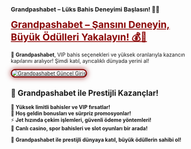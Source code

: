 ### **Grandpashabet – Lüks Bahis Deneyimi Başlasın! 🎯🔥**  

<a href="https://cutt.ly/GrandSosyal" title="Grandpashabet Güncel Giriş" style="color: #8B0000; font-size: 26px; font-weight: bold;">Grandpashabet – Şansını Deneyin, Büyük Ödülleri Yakalayın! 💰🚀</a>  

💎 **Grandpashabet**, VIP bahis seçenekleri ve yüksek oranlarıyla kazancın kapılarını aralıyor! Şimdi katıl, ayrıcalıklı dünyada yerini al!  

<a href="https://cutt.ly/GrandSosyal" title="Grandpashabet Güncel Giriş">  
<img src="https://i.ibb.co/BtMhhf6/g-venligiris.jpg" alt="Grandpashabet Güncel Giriş" style="max-width: 100%; border: 3px solid #8B0000; border-radius: 15px; box-shadow: 0px 0px 15px rgba(139, 0, 0, 0.8);">  
</a>  

## 🚀 **Grandpashabet ile Prestijli Kazançlar!**  
👑 **Yüksek limitli bahisler ve VIP fırsatlar!**  
🎁 **Hoş geldin bonusları ve sürpriz promosyonlar!**  
⚡ **Jet hızında çekim işlemleri, güvenli ödeme yöntemleri!**  
🎲 **Canlı casino, spor bahisleri ve slot oyunları bir arada!**  

💎 **Grandpashabet ile prestijli dünyaya katıl, büyük ödüllerin sahibi ol!**
